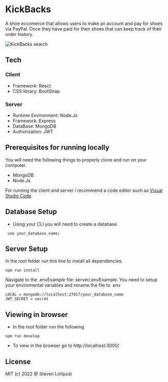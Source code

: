
# KickBacks

A shoe eccomerce that allows users to make an account and pay for shoes via PayPal. Once they have paid for their shoes that can keep track of their order history.

![ KickBacks search](./client/public/images/kbsearch.gif)

## Tech
### Client
* Framework: React
* CSS library: BootStrap

### Server
* Runtime Environment: Node.Js
* Framework: Express
* DataBase: MongoDB
* Authorization: JWT

## Prerequisites for running locally

You will need the following things to properly clone and run on your computer.

* MongoDB
* Node.Js

For running the client and server I recommend a code editor such as [Visual Studio Code](https://code.visualstudio.com/).

## Database Setup

* Using your CLI you will need to create a database. 
```
 use your_database_name;
```
## Server Setup

In the root folder run this line to install all dependencies.
```
npm run install
```
Navigate to the .envExample file: server/.envExample.
You need to setup your enviromental variables and rename the file to .env
``` 
LOCAL = mongodb://localhost:27017/your_database_name
JWT_SECRET = secret
```
## Viewing in browser

* In the root folder run the following
```
npm run develop
```
* To view in the browser go to http://localhost:3000/


## License

MIT (c) 2022 @ Steven Lofquist
